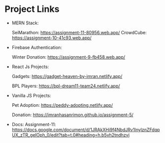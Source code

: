 
# Project Links

- MERN Stack:
  
  SeiMarathon: https://assignment-11-80956.web.app/
  CrowdCube: https://assignment-10-41c93.web.app/

- Firebase Authentication:

  Winter Donation: https://assignment-9-fb458.web.app/

- React Js Projects:

  Gadgets: https://gadget-heaven-by-imran.netlify.app/ 

  BPL Players: https://bpl-dream11-team24.netlify.app/

- Vanilla JS Projects:

  Pet Adoption: https://peddy-adopting.netlify.app/

  Donation: https://imranhasanrimon.github.io/assignment-5/

- Docs:
  Assignment-11: https://docs.google.com/document/d/1JRAkXHi9f4NbdJRv1lnylznZFdqpUX_zTR_geIOph_0/edit?tab=t.0#heading=h.b5vh2tndhzvj
  
